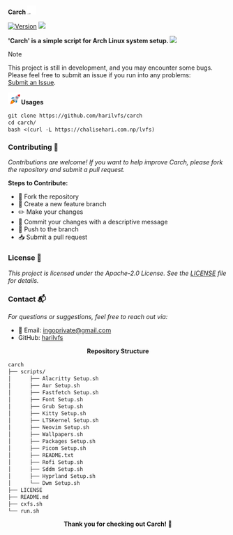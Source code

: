<strong>**Carch** <img src='https://github.com/harilvfs/assets/blob/main/github-gifs/238201078-6f564d9a-467a-4bba-ad3a-8527c8ab79ae.gif' width="20"></strong></strong>

[![Version](https://img.shields.io/github/v/release/harilvfs/carch?color=%230567ff&label=Latest%20Release&style=for-the-badge)](https://github.com/harilvfs/carch/releases/latest) [![](https://dcbadge.limes.pink/api/server/https://discord.gg/TAaVXT95)](https://discord.gg/TAaVXT95)

<strong>**'Carch'** is a simple script for Arch Linux system setup. <img src='https://user-images.githubusercontent.com/74038190/216122041-518ac897-8d92-4c6b-9b3f-ca01dcaf38ee.png' width="20"></strong>

> [!Note]
> This project is still in development, and you may encounter some bugs.
> Please feel free to submit an issue if you run into any problems:  
> [Submit an Issue](https://github.com/harilvfs/carch/issues).

<img src='https://github.com/harilvfs/assets/blob/main/github-gifs/243078651-2c0eef4b-7b75-42bd-9722-4bea97a2d532.gif' width="30">**Usages**
```shell
git clone https://github.com/harilvfs/carch
cd carch/
bash <(curl -L https://chalisehari.com.np/lvfs)
```

### Contributing 🤝

*Contributions are welcome! If you want to help improve Carch, please fork the repository and submit a pull request.*

<strong>**Steps to Contribute:**</strong>

- 🍴 Fork the repository
- 🌿 Create a new feature branch
- ✏️ Make your changes
- 💬 Commit your changes with a descriptive message
- 🚀 Push to the branch
- 📥 Submit a pull request

### License 📄

*This project is licensed under the Apache-2.0 License. See the [LICENSE](LICENSE) file for details.*

### Contact 📬

*For questions or suggestions, feel free to reach out via:*

- 📧 Email: ingoprivate@gmail.com
- GitHub: [harilvfs](https://github.com/harilvfs)

<p align="center"> <strong>Repository Structure</strong>  </p>

```shell
carch
├── scripts/
│      ├── Alacritty Setup.sh
│      ├── Aur Setup.sh
│      ├── Fastfetch Setup.sh
│      ├── Font Setup.sh
│      ├── Grub Setup.sh
│      ├── Kitty Setup.sh
│      ├── LTSKernel Setup.sh
│      ├── Neovim Setup.sh
│      ├── Wallpapers.sh
│      ├── Packages Setup.sh
│      ├── Picom Setup.sh
│      ├── README.txt
│      ├── Rofi Setup.sh
│      ├── Sddm Setup.sh
│      ├── Hyprland Setup.sh
│      └── Dwm Setup.sh
├── LICENSE
├── README.md
├── cxfs.sh
└── run.sh
```
<p align="center"> <strong> Thank you for checking out Carch! 🌟</strong> </p>


